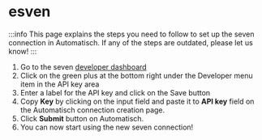 # esven

:::info
This page explains the steps you need to follow to set up the seven connection in Automatisch. If any of the steps are outdated, please let us know!
:::

1. Go to the seven [developer dashboard](https://app.seven.io/developer)
2. Click on the green plus at the bottom right under the Developer menu item in the API key area
3. Enter a label for the API key and click on the Save button
4. Copy **Key** by clicking on the input field and paste it to **API key** field on the
   Automatisch connection creation page.
5. Click **Submit** button on Automatisch.
6. You can now start using the new seven connection!
